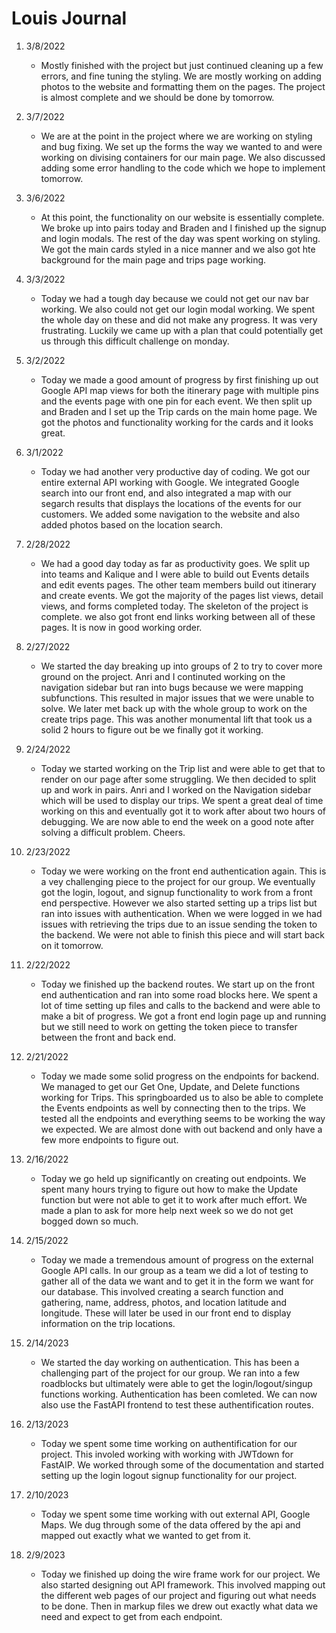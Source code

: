 # Louis Journal
1. 3/8/2022

   - Mostly finished with the project but just continued cleaning up a few errors, and fine tuning the styling.  We are mostly working on adding photos to the website and formatting them on the pages.  The project is almost complete and we should be done by tomorrow.  


1. 3/7/2022

   - We are at the point in the project where we are working on styling and bug fixing.  We set up the forms the way we wanted to and were working on divising containers for our main page.  We also discussed adding some error handling to the code which we hope to implement tomorrow.

1. 3/6/2022

   - At this point, the functionality on our website is essentially complete. We broke up into pairs today and Braden and I finished up the signup and login modals. The rest of the day was spent working on styling. We got the main cards styled in a nice manner and we also got hte background for the main page and trips page working.

1. 3/3/2022

   - Today we had a tough day because we could not get our nav bar working. We also could not get our login modal working. We spent the whole day on these and did not make any progress. It was very frustrating. Luckily we came up with a plan that could potentially get us through this difficult challenge on monday.

1. 3/2/2022

   - Today we made a good amount of progress by first finishing up out Google API map views for both the itinerary page with multiple pins and the events page with one pin for each event. We then split up and Braden and I set up the Trip cards on the main home page. We got the photos and functionality working for the cards and it looks great.

1. 3/1/2022

   - Today we had another very productive day of coding. We got our entire external API working with Google. We integrated Google search into our front end, and also integrated a map with our segarch results that displays the locations of the events for our customers. We added some navigation to the website and also added photos based on the location search.

1. 2/28/2022

   - We had a good day today as far as productivity goes. We split up into teams and Kalique and I were able to build out Events details and edit events pages. The other team members build out itinerary and create events. We got the majority of the pages list views, detail views, and forms completed today. The skeleton of the project is complete. we also got front end links working between all of these pages. It is now in good working order.

1. 2/27/2022

   - We started the day breaking up into groups of 2 to try to cover more ground on the project. Anri and I continuted working on the navigation sidebar but ran into bugs because we were mapping subfunctions. This resulted in major issues that we were unable to solve. We later met back up with the whole group to work on the create trips page. This was another monumental lift that took us a solid 2 hours to figure out be we finally got it working.

1. 2/24/2022

   - Today we started working on the Trip list and were able to get that to render on our page after some struggling. We then decided to split up and work in pairs. Anri and I worked on the Navigation sidebar which will be used to display our trips. We spent a great deal of time working on this and eventually got it to work after about two hours of debugging. We are now able to end the week on a good note after solving a difficult problem. Cheers.

1. 2/23/2022

   - Today we were working on the front end authentication again. This is a vey challenging piece to the project for our group. We eventually got the login, logout, and signup functionality to work from a front end perspective. However we also started setting up a trips list but ran into issues with authentication. When we were logged in we had issues with retrieving the trips due to an issue sending the token to the backend. We were not able to finish this piece and will start back on it tomorrow.

1. 2/22/2022

   - Today we finished up the backend routes. We start up on the front end authentication and ran into some road blocks here. We spent a lot of time setting up files and calls to the backend and were able to make a bit of progress. We got a front end login page up and running but we still need to work on getting the token piece to transfer between the front and back end.

1. 2/21/2022

   - Today we made some solid progress on the endpoints for backend. We managed to get our Get One, Update, and Delete functions working for Trips. This springboarded us to also be able to complete the Events endpoints as well by connecting then to the trips. We tested all the endpoints and everything seems to be working the way we expected. We are almost done with out backend and only have a few more endpoints to figure out.

1. 2/16/2022

   - Today we go held up significantly on creating out endpoints. We spent many hours trying to figure out how to make the Update function but were not able to get it to work after much effort. We made a plan to ask for more help next week so we do not get bogged down so much.

1. 2/15/2022

   - Today we made a tremendous amount of progress on the external Google API calls. In our group as a team we did a lot of testing to gather all of the data we want and to get it in the form we want for our database. This involved creating a search function and gathering, name, address, photos, and location latitude and longitude. These will later be used in our front end to display information on the trip locations.

1. 2/14/2023

   - We started the day working on authentication. This has been a challenging part of the project for our group. We ran into a few roadblocks but ultimately were able to get the login/logout/singup functions working. Authentication has been comleted. We can now also use the FastAPI frontend to test these authentification routes.

1. 2/13/2023

   - Today we spent some time working on authentification for our project. This involed working with working with JWTdown for FastAIP. We worked through some of the documentation and started setting up the login logout signup functionality for our project.

1. 2/10/2023

   - Today we spent some time working with out external API, Google Maps. We dug through some of the data offered by the api and mapped out exactly what we wanted to get from it.

1. 2/9/2023
   - Today we finished up doing the wire frame work for our project. We also started designing out API framework. This involved mapping out the different web pages of our project and figuring out what needs to be done. Then in markup files we drew out exactly what data we need and expect to get from each endpoint.
